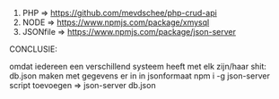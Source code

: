1. PHP => https://github.com/mevdschee/php-crud-api
2. NODE => https://www.npmjs.com/package/xmysql
3. JSONfile => https://www.npmjs.com/package/json-server

CONCLUSIE:

omdat iedereen een verschillend systeem heeft met elk zijn/haar shit:
db.json maken met gegevens er in in jsonformaat
npm i -g json-server
script toevoegen => json-server db.json
